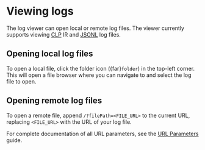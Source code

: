 # Viewing logs

The log viewer can open local or remote log files. The viewer currently supports viewing [CLP] IR
and [JSONL] log files.

## Opening local log files
To open a local file, click the folder icon ({far}`folder`) in the top-left corner. This will open a file
browser where you can navigate to and select the log file to open.

## Opening remote log files
To open a remote file, append `/?filePath=<FILE_URL>` to the current URL, replacing `<FILE_URL>`
with the URL of your log file.

For complete documentation of all URL parameters, see the [URL Parameters](url-parameters) guide.

[CLP]: https://github.com/y-scope/clp
[JSONL]: https://jsonlines.org/
